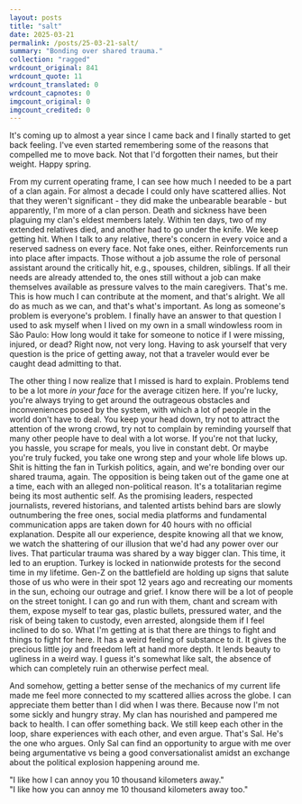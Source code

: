 ```yaml
---
layout: posts
title: "salt"
date: 2025-03-21
permalink: /posts/25-03-21-salt/
summary: "Bonding over shared trauma."
collection: "ragged"
wrdcount_original: 841
wrdcount_quote: 11
wrdcount_translated: 0
wrdcount_capnotes: 0
imgcount_original: 0
imgcount_credited: 0
---
```

It's coming up to almost a year since I came back and I finally started to get back feeling. I've even started remembering some of the reasons that compelled me to move back. Not that I'd forgotten their names, but their weight. Happy spring.

From my current operating frame, I can see how much I needed to be a part of a clan again. For almost a decade I could only have scattered allies. Not that they weren't significant - they did make the unbearable bearable - but apparently, I'm more of a clan person. Death and sickness have been plaguing my clan's eldest members lately. Within ten days, two of my extended relatives died, and another had to go under the knife. We keep getting hit. When I talk to any relative, there's concern in every voice and a reserved sadness on every face. Not fake ones, either. Reinforcements run into place after impacts. Those without a job assume the role of personal assistant around the critically hit, e.g., spouses, children, siblings. If all their needs are already attended to, the ones still without a job can make themselves available as pressure valves to the main caregivers. That's me. This is how much I can contribute at the moment, and that's alright. We all do as much as we can, and that's what's important. As long as someone's problem is everyone's problem. I finally have an answer to that question I used to ask myself when I lived on my own in a small windowless room in São Paulo: How long would it take for someone to notice if I were missing, injured, or dead? Right now, not very long. Having to ask yourself that very question is the price of getting away, not that a traveler would ever be caught dead admitting to that.

The other thing I now realize that I missed is hard to explain. Problems tend to be a lot more *in your face* for the average citizen here. If you're lucky, you're always trying to get around the outrageous obstacles and inconveniences posed by the system, with which a lot of people in the world don't have to deal. You keep your head down, try not to attract the attention of the wrong crowd, try not to complain by reminding yourself that many other people have to deal with a lot worse. If you're not that lucky, you hassle, you scrape for meals, you live in constant debt. Or maybe you're truly fucked, you take one wrong step and your whole life blows up. Shit is hitting the fan in Turkish politics, again, and we're bonding over our shared trauma, again. The opposition is being taken out of the game one at a time, each with an alleged non-political reason. It's a totalitarian regime being its most authentic self. As the promising leaders, respected journalists, revered historians, and talented artists behind bars are slowly outnumbering the free ones, social media platforms and fundamental communication apps are taken down for 40 hours with no official explanation. Despite all our experience, despite knowing all that we know, we watch the shattering of our illusion that we'd had any power over our lives. That particular trauma was shared by a way bigger clan. This time, it led to an eruption. Turkey is locked in nationwide protests for the second time in my lifetime. Gen-Z on the battlefield are holding up signs that salute those of us who were in their spot 12 years ago and recreating our moments in the sun, echoing our outrage and grief. I know there will be a lot of people on the street tonight. I can go and run with them, chant and scream with them, expose myself to tear gas, plastic bullets, pressured water, and the risk of being taken to custody, even arrested, alongside them if I feel inclined to do so. What I'm getting at is that there are things to fight and things to fight for here. It has a weird feeling of substance to it. It gives the precious little joy and freedom left at hand more depth. It lends beauty to ugliness in a weird way. I guess it's somewhat like salt, the absence of which can completely ruin an otherwise perfect meal.

And somehow, getting a better sense of the mechanics of my current life made me feel more connected to my scattered allies across the globe. I can appreciate them better than I did when I was there. Because now I'm not some sickly and hungry stray. My clan has nourished and pampered me back to health. I can offer something back. We still keep each other in the loop, share experiences with each other, and even argue. That's Sal. He's the one who argues. Only Sal can find an opportunity to argue with me over being argumentative vs being a good conversationalist amidst an exchange about the political explosion happening around me.

<span class="text-body-quote">"I like how I can annoy you 10 thousand kilometers away."</span>  
"I like how you can annoy me 10 thousand kilometers away too."
